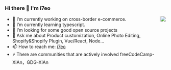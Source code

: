 ### Hi there 👋   I'm i7eo
<!-- **i7eo/i7eo** is a ✨ _special_ ✨ repository because its `README.md` (this file) appears on your GitHub profile. 
- 👯 I’m looking to collaborate on ...
- 😄 Pronouns: ...
-->

<img align="right" src="https://github-readme-stats.vercel.app/api?username=i7eo&count_private=true&show_icons=true&theme=nightowl" />

- 🔭 I’m currently working on cross-border e-commerce.
- 🌱 I’m currently learning typescript.
- 🤔 I’m looking for some good open source projects
- 💬 Ask me about Product customization, Online Photo Editing, Shopify&Shopify Plugin, Vue/React, Node...
- 📫 How to reach me: [i7eo](https://i7eo.com/about/)
- ⚡ There are communities that are actively involved freeCodeCamp-XiAn，GDG-XiAn

